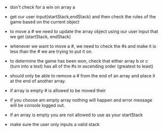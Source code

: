 - don't check for a win on array a

- get our user input(startStack,endStack) and then check the rules of the game based on the current object

- to move a # we need to update the array object using our user input that we get (startStack, endStack)

- whenever we want to move a #, we need to check the #s and make it is less than the # we are trying to put it on.

- to determine the game has been won, check that either array b or c (turn into a test) has all of the #s in ascending order (greatest to least)

- should only be able to remove a # from the end of an array and place it at the end of another array.

- if array is empty # is allowed to be moved their

- if you choose am empty array nothing will happen and error message will be console logged out.

- if an array is empty you are not allowed to use as your startStack

- make sure the user only inputs a valid stack